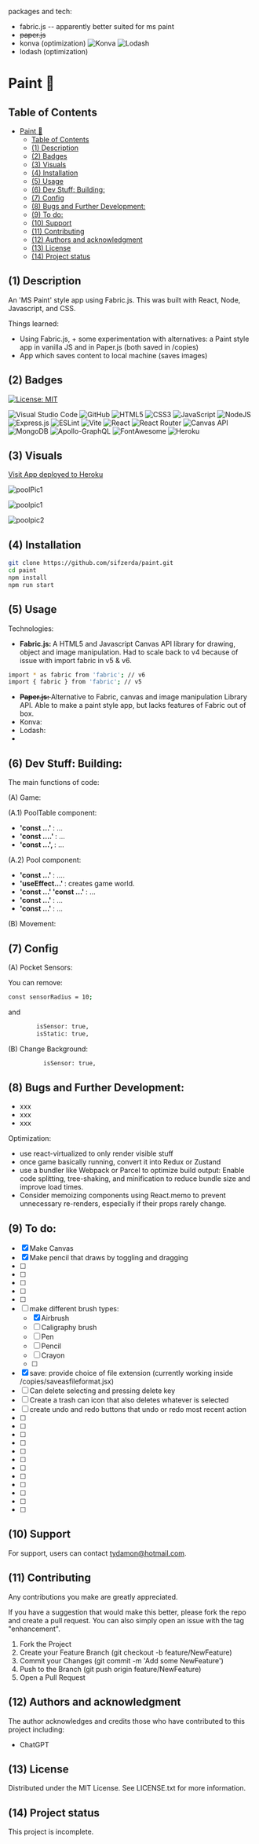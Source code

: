  

packages and tech:

- fabric.js -- apparently better suited for ms paint
- ~~paper.js~~
- konva (optimization)
![Konva](https://img.shields.io/badge/Konva-0D83CD.svg?style=for-the-badge&logo=Konva&logoColor=white)
![Lodash](https://img.shields.io/badge/Lodash-3492FF.svg?style=for-the-badge&logo=Lodash&logoColor=white)
- lodash (optimization)


# Paint 🎨

## Table of Contents
- [Paint 🎨](#paint-)
  - [Table of Contents](#table-of-contents)
  - [(1) Description](#1-description)
  - [(2) Badges](#2-badges)
  - [(3) Visuals](#3-visuals)
  - [(4) Installation](#4-installation)
  - [(5) Usage](#5-usage)
  - [(6) Dev Stuff: Building:](#6-dev-stuff-building)
  - [(7) Config](#7-config)
  - [(8) Bugs and Further Development:](#8-bugs-and-further-development)
  - [(9) To do:](#9-to-do)
  - [(10) Support](#10-support)
  - [(11) Contributing](#11-contributing)
  - [(12) Authors and acknowledgment](#12-authors-and-acknowledgment)
  - [(13) License](#13-license)
  - [(14) Project status](#14-project-status)

## (1) Description

An 'MS Paint' style app using Fabric.js. This was built with React, Node, Javascript, and CSS. 

Things learned:
- Using Fabric.js, + some experimentation with alternatives: a Paint style app in vanilla JS and in Paper.js (both saved in /copies)
- App which saves content to local machine (saves images)

## (2) Badges

[![License: MIT](https://img.shields.io/badge/License-MIT-yellow.svg)](https://opensource.org/licenses/MIT) 

![Visual Studio Code](https://img.shields.io/badge/Visual%20Studio%20Code-0078d7.svg?style=for-the-badge&logo=visual-studio-code&logoColor=white) 
![GitHub](https://img.shields.io/badge/github-%23121011.svg?style=for-the-badge&logo=github&logoColor=white) 
![HTML5](https://img.shields.io/badge/html5-%23E34F26.svg?style=for-the-badge&logo=html5&logoColor=white)
![CSS3](https://img.shields.io/badge/css3-%231572B6.svg?style=for-the-badge&logo=css3&logoColor=white)
![JavaScript](https://img.shields.io/badge/javascript-%23323330.svg?style=for-the-badge&logo=javascript&logoColor=%23F7DF1E) 
![NodeJS](https://img.shields.io/badge/node.js-6DA55F?style=for-the-badge&logo=node.js&logoColor=white)
![Express.js](https://img.shields.io/badge/express.js-%23404d59.svg?style=for-the-badge&logo=express&logoColor=%2361DAFB) 
![ESLint](https://img.shields.io/badge/ESLint-4B3263?style=for-the-badge&logo=eslint&logoColor=white)
![Vite](https://img.shields.io/badge/vite-%23646CFF.svg?style=for-the-badge&logo=vite&logoColor=white) 
![React](https://img.shields.io/badge/react-%2320232a.svg?style=for-the-badge&logo=react&logoColor=%2361DAFB)
![React Router](https://img.shields.io/badge/React_Router-CA4245?style=for-the-badge&logo=react-router&logoColor=white)
![Canvas API](https://img.shields.io/badge/Canvas-E72429.svg?style=for-the-badge&logo=Canvas&logoColor=white)
![MongoDB](https://img.shields.io/badge/MongoDB-%234ea94b.svg?style=for-the-badge&logo=mongodb&logoColor=white)
![Apollo-GraphQL](https://img.shields.io/badge/-ApolloGraphQL-311C87?style=for-the-badge&logo=apollo-graphql)
![FontAwesome](https://img.shields.io/badge/Font%20Awesome-538DD7.svg?style=for-the-badge&logo=Font-Awesome&logoColor=white) 
![Heroku](https://img.shields.io/badge/heroku-%23430098.svg?style=for-the-badge&logo=heroku&logoColor=white)

## (3) Visuals

[Visit App deployed to Heroku](https://eightball-10-c60b2e58af61.herokuapp.com/)   

![poolPic1](https://github.com/user-attachments/assets/7a029b18-93a7-47f3-937f-798dae3b747d)

![poolpic1](https://github.com/user-attachments/assets/12ba417e-f00a-4b37-adb3-a6612b539c31)

![poolpic2](https://github.com/user-attachments/assets/1dfa1768-368e-4653-a78d-271ed1ac8466)


## (4) Installation

```bash
git clone https://github.com/sifzerda/paint.git
cd paint
npm install
npm run start
```

## (5) Usage

Technologies:

- <strong>Fabric.js: </strong> A HTML5 and Javascript Canvas API library for drawing, object and image manipulation. Had to scale back to v4 because of issue with import fabric in v5 & v6.
```bash
import * as fabric from 'fabric'; // v6
import { fabric } from 'fabric'; // v5
```
- ~~<strong>Paper.js: </strong>~~ Alternative to Fabric, canvas and image manipulation Library API. Able to make a paint style app, but lacks features of Fabric out of box.
- Konva:
- Lodash:
- 

## (6) Dev Stuff: Building:

The main functions of code:

(A) Game: 

(A.1) PoolTable component:

- <strong>'const ...' </strong>: ...
- <strong>'const ....' </strong>: ...
- <strong>'const ...', </strong>: ...

(A.2) Pool component:

- <strong>'const ...' </strong>: ....
- <strong>'useEffect...' </strong>: creates game world.
- <strong>'const ...' 'const ...' </strong>: ...
- <strong>'const ...' </strong>: ...
- <strong>'const ...' </strong>: ...
 
(B) Movement:

## (7) Config

(A) Pocket Sensors:

You can remove:
```bash
const sensorRadius = 10;
```
and 
```bash
        isSensor: true,
        isStatic: true,
```

(B) Change Background:

```bash
          isSensor: true,
```

## (8) Bugs and Further Development: 

- xxx
- xxx
- xxx

Optimization:
- use react-virtualized to only render visible stuff
- once game basically running, convert it into Redux or Zustand
- use a bundler like Webpack or Parcel to optimize build output: Enable code splitting, tree-shaking, and minification to reduce bundle size and improve load times.
- Consider memoizing components using React.memo to prevent unnecessary re-renders, especially if their props rarely change.

## (9) To do: 

- [x] Make Canvas
- [x] Make pencil that draws by toggling and dragging
- [ ] 
- [ ]
- [ ]
- [ ]
- [ ] 
- [ ] make different brush types:
  - [x] Airbrush
  - [ ] Caligraphy brush
  - [ ] Pen
  - [ ] Pencil
  - [ ] Crayon
  - [ ] 
- [x] save: provide choice of file extension (currently working inside /copies/saveasfileformat.jsx)
- [ ] Can delete selecting and pressing delete key
- [ ] Create a trash can icon that also deletes whatever is selected
- [ ] create undo and redo buttons that undo or redo most recent action
- [ ] 
- [ ] 
- [ ] 
- [ ] 
- [ ] 
- [ ] 
- [ ] 
- [ ] 
- [ ] 
- [ ] 
- [ ] 
- [ ] 

## (10) Support

For support, users can contact tydamon@hotmail.com.

## (11) Contributing

Any contributions you make are greatly appreciated.

If you have a suggestion that would make this better, please fork the repo and create a pull request. You can also simply open an issue with the tag "enhancement". 
1. Fork the Project
2. Create your Feature Branch (git checkout -b feature/NewFeature)
3. Commit your Changes (git commit -m 'Add some NewFeature')
4. Push to the Branch (git push origin feature/NewFeature)
5. Open a Pull Request

## (12) Authors and acknowledgment

The author acknowledges and credits those who have contributed to this project including:

- ChatGPT

## (13) License

Distributed under the MIT License. See LICENSE.txt for more information.

## (14) Project status

This project is incomplete.

